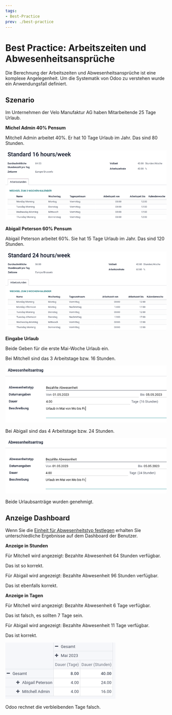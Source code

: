 ```yaml
---
tags:
- Best-Practice
prev: ./best-practice
---
```

# Best Practice: Arbeitszeiten und Abwesenheitsansprüche

Die Berechnung der Arbeitszeiten und Abwesenheitsansprüche ist eine komplexe Angelegenheit. Um die Systematik von Odoo zu verstehen wurde ein Anwendungsfall definiert.

## Szenario

Im Unternehmen der Velo Manufaktur AG haben Mitarbeitende 25 Tage Urlaub.

**Michel Admin 40% Pensum**

Mitchell Admin arbeitet 40%.  Er hat 10 Tage Urlaub im Jahr. Das sind 80 Stunden.

![](assets/Best%20Practice%20Arbeitszeiten%2040.png)

**Abigail Peterson 60% Pensum**

Abigail Peterson arbeitet 60%. Sie hat 15 Tage Urlaub im Jahr. Das sind 120 Stunden.

![](assets/Best%20Practice%20Arbeitszeiten%2060.png)

**Eingabe Urlaub**

Beide Geben für die erste Mai-Woche Urlaub ein.

Bei Mitchell sind das 3 Arbeitstage bzw. 16 Stunden.

![](assets/Best%20Practice%20Arbeitszeiten%20Urlaub%2016.png)

Bei Abigail sind das 4 Arbeitstage bzw. 24 Stunden.

![](assets/Best%20Practice%20Arbeitszeiten%20Urlaub%2024.png)

Beide Urlaubsanträge wurden genehmigt.

## Anzeige Dashboard

Wenn Sie die [Einheit für Abwesenheitstyp festlegen](Abwesenheit.md#Einheit%20für%20Abwesenheitstyp%20festlegen) erhalten Sie unterschiedliche Ergebnisse auf dem Dashboard der Benutzer.

**Anzeige in Stunden**

Für Mitchell wird angezeigt: Bezahlte Abwesenheit 64 Stunden verfügbar.

Das ist so korrekt.

Für Abigail wird angezeigt: Bezahlte Abwesenheit 96 Stunden verfügbar.

Das ist ebenfalls korrekt.

**Anzeige in Tagen**

Für Mitchell wird angezeigt: Bezahlte Abwesenheit 6 Tage verfügbar.

Das ist falsch, es sollten 7 Tage sein.

Für Abigail wird angezeigt: Bezahlte Abwesenheit 11 Tage verfügbar.

Das ist korrekt.

![](assets/Best%20Practice%20Abwesenheit%20Berechnung.png)

Odoo rechnet die verbleibenden Tage falsch.
